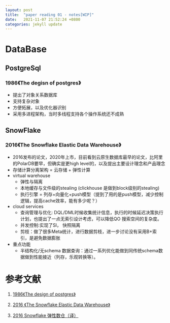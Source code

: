 ```yaml
---
layout: post
title:  "paper reading 01 - notes[WIP]"
date:   2021-11-07 21:52:24 +0800
categories: jekyll update
---
```


# DataBase

## PostgreSql

### 1986《The degisn of postgres》
* 提出了对象关系数据库
* 支持复杂对象
* 方便拓展，以及优化器识别
* 采用多进程架构，当时多线程支持各个操作系统还不成熟

## SnowFlake

### 2016《The Snowflake Elastic Data Warehouse》
* 2016发布的论文，2020年上市，目前看到云原生数据库最早的论文，比阿里的PolarDB要早，但确实是更high level的，以及提出主要设计理念和产品理念
* 存储计算分离架构 = 云存储 + 弹性计算
* virtual warehouse
  * 弹性与隔离
  * 本地缓存与文件级的stealing (clickhouse 是做到block级别的stealing)
  * 执行引擎 = 列存+向量化+push模型（提到了用的是push模型，减少控制逻辑，提高cache效率，能有多少呢？）
* cloud services
  * 查询管理与优化: DQL/DML时候收集统计信息，执行的时候延迟决策执行计划，也提出了一点无索引设计考虑，可以降低QO 搜索空间的复杂度。
  * 并发控制:实现了SI， 快照隔离
  * 剪枝：做了很多Meta统计，进行数据剪枝，进一步讨论没有采用B+索引，是避免数据膨胀
* 重点功能
  * 半结构化/无schema 数据查询：通过一系列优化能做到同传统schema数据做到性能接近（列存，乐观转换等）。
  
# 参考文献

1. [ 1986《The design of postgres》][The design of postgres]

[The design of postgres]:http://db.cs.berkeley.edu/papers/ERL-M87-06.pdf

2. [ 2016 《The Snowflake Elastic Data Warehouse》][Snowflake]

[Snowflake]:https://www.snowflake.com/wp-content/uploads/2019/06/Snowflake_SIGMOD.pdf

3. [2016 Snowflake 弹性数仓（译）][Snowflake chinese]

[Snowflake chinese]:https://zhuanlan.zhihu.com/p/357862897
